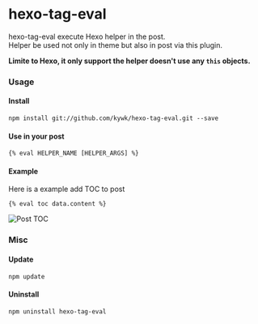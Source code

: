 hexo-tag-eval
=============
hexo-tag-eval execute Hexo helper in the post.  
Helper be used not only in theme but also in post via this plugin.

__Limite to Hexo, it only support the helper doesn't use any `this` objects.__

### Usage ###

#### Install ####
```
npm install git://github.com/kywk/hexo-tag-eval.git --save
```

#### Use in your post ####
```
{% eval HELPER_NAME [HELPER_ARGS] %}
```

#### Example ####
Here is a example add TOC to post
```
{% eval toc data.content %}
```
![Post TOC](https://lh6.googleusercontent.com/evSw6jQ-yuZUYL7ro3GdZhopuSDwSsFVXxqL68hIFmQ=w710-h431-no)

### Misc ###

#### Update ####
```
npm update
```

#### Uninstall ####
```
npm uninstall hexo-tag-eval
```
